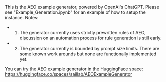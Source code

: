 This is the AEO example generator, powered by OpenAI's ChatGPT.
Please see "Example_Generation.ipynb" for an example of how to setup the instance.
Notes:
- 1. The generator currently uses strictly prewritten rules of AEO, discussion on an automation process for rule generation
is still early.
- 2. The generator currently is bounded by prompt size limits. There are some known work arounds but none are functionally implemented yet.

You can try the AEO example generator in the HuggingFace space: https://huggingface.co/spaces/saillab/AEOExampleGenerator  
